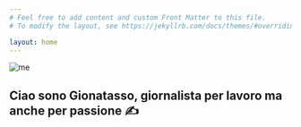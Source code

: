 ```yaml
---
# Feel free to add content and custom Front Matter to this file.
# To modify the layout, see https://jekyllrb.com/docs/themes/#overriding-theme-defaults

layout: home
---
```

![me](https://frapiocov.github.io/leggere-morra/assets/images/gionatasso.png "me")

## Ciao sono Gionatasso, giornalista per lavoro ma anche per passione ✍️
